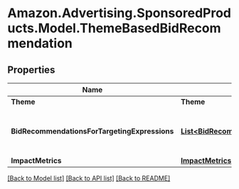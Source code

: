 # Amazon.Advertising.SponsoredProducts.Model.ThemeBasedBidRecommendation

## Properties

Name | Type | Description | Notes
------------ | ------------- | ------------- | -------------
**Theme** | **Theme** |  | 
**BidRecommendationsForTargetingExpressions** | [**List&lt;BidRecommendationPerTargetingExpression&gt;**](BidRecommendationPerTargetingExpression.md) | The bid recommendations for targeting expressions listed in the request. | 
**ImpactMetrics** | [**ImpactMetrics**](ImpactMetrics.md) |  | [optional] 

[[Back to Model list]](../README.md#documentation-for-models) [[Back to API list]](../README.md#documentation-for-api-endpoints) [[Back to README]](../README.md)

